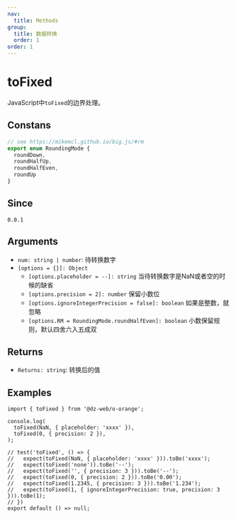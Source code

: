 ```yaml
---
nav:
  title: Methods
group:
  title: 数据转换
  order: 1
order: 1
---
```


# toFixed

JavaScript中`toFixed`的边界处理。

## Constans

```ts
// see https://mikemcl.github.io/big.js/#rm
export enum RoundingMode {
  roundDown,
  roundHalfUp,
  roundHalfEven,
  roundUp
}
```

## Since

`0.0.1`

## Arguments

- `num: string | number`: 待转换数字
- `[options = {}]: Object`
  - `[options.placeholder = --]: string` 当待转换数字是NaN或者空的时候的缺省
  - `[options.precision = 2]: number` 保留小数位
  - `[options.ignoreIntegerPrecision = false]: boolean` 如果是整数，就忽略
  - `[options.RM = RoundingMode.roundHalfEven]: boolean` 小数保留规则，默认四舍六入五成双

## Returns

- `Returns: string`: 转换后的值

## Examples

```tsx
import { toFixed } from '@dz-web/o-orange';

console.log(
  toFixed(NaN, { placeholder: 'xxxx' }),
  toFixed(0, { precision: 2 }),
);

// test('toFixed', () => {
//   expect(toFixed(NaN, { placeholder: 'xxxx' })).toBe('xxxx');
//   expect(toFixed('none')).toBe('--');
//   expect(toFixed('', { precision: 3 })).toBe('--');
//   expect(toFixed(0, { precision: 2 })).toBe('0.00');
//   expect(toFixed(1.2345, { precision: 3 })).toBe('1.234');
//   expect(toFixed(1, { ignoreIntegerPrecision: true, precision: 3 })).toBe(1);
// })
export default () => null;
```
